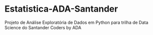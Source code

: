 # Estatistica-ADA-Santander
Projeto de Análise Exploratória de Dados em Python para trilha de Data Science do Santander Coders by ADA
